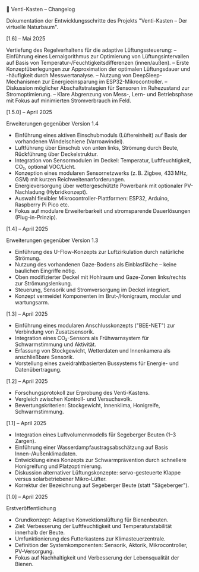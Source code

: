 📜 Venti-Kasten – Changelog

Dokumentation der Entwicklungsschritte des Projekts "Venti-Kasten – Der virtuelle Naturbaum".

[1.6] – Mai 2025

Vertiefung des Regelverhaltens für die adaptive Lüftungssteuerung:
– Einführung eines Lernalgorithmus zur Optimierung von Lüftungsintervallen auf Basis von Temperatur-/Feuchtigkeitsdifferenzen (innen/außen).
– Erste Konzeptüberlegungen zur Approximation der optimalen Lüftungsdauer und -häufigkeit durch Messwertanalyse.
– Nutzung von DeepSleep-Mechanismen zur Energieeinsparung im ESP32-Mikrocontroller.
– Diskussion möglicher Abschaltstrategien für Sensoren im Ruhezustand zur Stromoptimierung.
– Klare Abgrenzung von Mess-, Lern- und Betriebsphase mit Fokus auf minimierten Stromverbrauch im Feld.

[1.5.0] – April 2025

Erweiterungen gegenüber Version 1.4

- Einführung eines aktiven Einschubmoduls (Lüftereinheit) auf Basis der vorhandenen Windelschiene (Varroawindel).
- Luftführung über Einschub von unten links, Strömung durch Beute, Rückführung über Deckelstruktur.
- Integration von Sensormodulen im Deckel: Temperatur, Luftfeuchtigkeit, CO₂, optional VOC/Licht.
- Konzeption eines modularen Sensornetzwerks (z. B. Zigbee, 433 MHz, GSM) mit kurzen Reichweitenanforderungen.
- Energieversorgung über wettergeschützte Powerbank mit optionaler PV-Nachladung (Hybridkonzept).
- Auswahl flexibler Mikrocontroller-Plattformen: ESP32, Arduino, Raspberry Pi Pico etc.
- Fokus auf modulare Erweiterbarkeit und stromsparende Dauerlösungen (Plug-in-Prinzip).

[1.4] – April 2025

Erweiterungen gegenüber Version 1.3

- Einführung des U-Flow-Konzepts zur Luftzirkulation durch natürliche Strömung.
- Nutzung des vorhandenen Gaze-Bodens als Einblasfläche – keine baulichen Eingriffe nötig.
- Oben modifizierter Deckel mit Hohlraum und Gaze-Zonen links/rechts zur Strömungslenkung.
- Steuerung, Sensorik und Stromversorgung im Deckel integriert.
- Konzept vermeidet Komponenten im Brut-/Honigraum, modular und wartungsarm.

[1.3] – April 2025

- Einführung eines modularen Anschlusskonzepts ("BEE-NET") zur Verbindung von Zusatzsensorik.
- Integration eines CO₂-Sensors als Frühwarnsystem für Schwarmstimmung und Aktivität.
- Erfassung von Stockgewicht, Wetterdaten und Innenkamera als anschließbare Sensorik.
- Vorstellung eines zweidrahtbasierten Bussystems für Energie- und Datenübertragung.

[1.2] – April 2025

- Forschungsprotokoll zur Erprobung des Venti-Kastens.
- Vergleich zwischen Kontroll- und Versuchsvolk.
- Bewertungskriterien: Stockgewicht, Innenklima, Honigreife, Schwarmstimmung.

[1.1] – April 2025

- Integration eines Luftvolumenmodells für Segeberger Beuten (1–3 Zargen).
- Einführung einer Wasserdampfaustragsabschätzung auf Basis Innen-/Außenklimadaten.
- Entwicklung eines Konzepts zur Schwarmprävention durch schnellere Honigreifung und Platzoptimierung.
- Diskussion alternativer Lüftungskonzepte: servo-gesteuerte Klappe versus solarbetriebener Mikro-Lüfter.
- Korrektur der Bezeichnung auf Segeberger Beute (statt "Sägeberger").

[1.0] – April 2025

Erstveröffentlichung

- Grundkonzept: Adaptive Konvektionslüftung für Bienenbeuten.
- Ziel: Verbesserung der Luftfeuchtigkeit und Temperaturstabilität innerhalb der Beute.
- Umfunktionierung des Futterkastens zur Klimasteuerzentrale.
- Definition der Systemkomponenten: Sensorik, Aktorik, Mikrocontroller, PV-Versorgung.
- Fokus auf Nachhaltigkeit und Verbesserung der Lebensqualität der Bienen.
